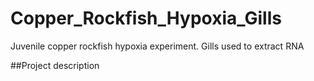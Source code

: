 # Copper_Rockfish_Hypoxia_Gills
Juvenile copper rockfish hypoxia experiment. Gills used to extract RNA

##Project description

